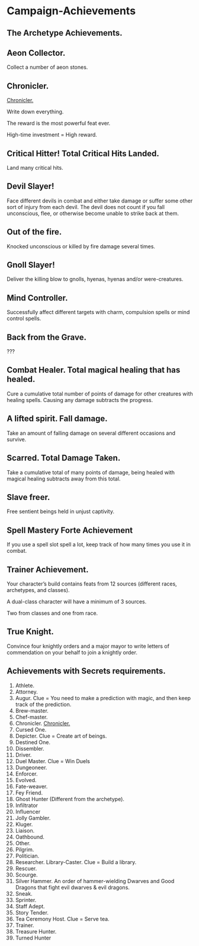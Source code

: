 # Campaign-Achievements

## The Archetype Achievements.

## Aeon Collector.

Collect a number of aeon stones.

## Chronicler.

[Chronicler.](https://www.notion.so/Chronicler-0007866283494ef1b1a7207ac65ec5c1?pvs=21)

Write down everything.

The reward is the most powerful feat ever.

High-time investment = High reward.

## Critical Hitter! Total Critical Hits Landed.

Land many critical hits.

## Devil Slayer!

Face different devils in combat and either take damage or suffer some other sort of injury from each devil. 
The devil does not count if you fall unconscious, flee, or otherwise become unable to strike back at them.

## Out of the fire.

Knocked unconscious or killed by fire damage several times.

## Gnoll Slayer!

Deliver the killing blow to gnolls, hyenas, hyenas and/or were-creatures.

## Mind Controller.

Successfully affect different targets with charm, compulsion spells or mind control spells.

## Back from the Grave.

???

## Combat Healer. Total magical healing that has healed.

Cure a cumulative total number of points of damage for other creatures with healing spells.
Causing any damage subtracts the progress.

## A lifted spirit. Fall damage.

Take an amount of falling damage on several different occasions and survive.

## Scarred. Total Damage Taken.

Take a cumulative total of many points of damage, being healed with magical healing subtracts away from this total.

## Slave freer.
Free sentient beings held in unjust captivity.

## Spell Mastery Forte Achievement
If you use a spell slot spell a lot, keep track of how many times you use it in combat.

## Trainer Achievement.

Your character’s build contains feats from 12 sources (different races, archetypes, and classes).

A dual-class character will have a minimum of 3 sources.

Two from classes and one from race.

## True Knight.

Convince four knightly orders and a major mayor to write letters of commendation on your behalf to join a knightly order.

## Achievements with Secrets requirements.

1. Athlete.
2. Attorney.
3. Augur. Clue = You need to make a prediction with magic, and then keep track of the prediction.
4. Brew-master.
5. Chef-master.
6. Chronicler. [Chronicler.](https://www.notion.so/Chronicler-0007866283494ef1b1a7207ac65ec5c1?pvs=21)
7. Cursed One.
8. Depicter. Clue = Create art of beings.
9. Destined One.
10. Dissembler.
11. Driver.
12. Duel Master. Clue = Win Duels
13. Dungeoneer.
14. Enforcer.
15. Evolved.
16. Fate-weaver.
17. Fey Friend.
18. Ghost Hunter (Different from the archetype).
19. Infiltrator
20. Influencer
21. Jolly Gambler.
22. Kluger.
23. Liaison.
24. Oathbound.
25. Other.
26. Pilgrim.
27. Politician.
28. Researcher. Library-Caster. Clue = Build a library.
29. Rescuer.
30. Scourge.
31. Silver Hammer. An order of hammer-wielding Dwarves and Good Dragons that fight evil dwarves & evil dragons.
32. Sneak.
33. Sprinter.
34. Staff Adept.
35. Story Tender.
36. Tea Ceremony Host. Clue = Serve tea.
37. Trainer.
38. Treasure Hunter.
39. Turned Hunter